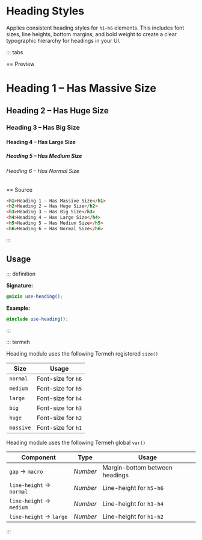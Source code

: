 # Heading Styles

Applies consistent heading styles for `h1`–`h6` elements. This includes font sizes, line heights, bottom margins, and bold weight to create a clear typographic hierarchy for headings in your UI.

::: tabs

== Preview

<Preview>
  <h1>Heading 1 – Has Massive Size</h1>
  <h2>Heading 2 – Has Huge Size</h2>
  <h3>Heading 3 – Has Big Size</h3>
  <h4>Heading 4 – Has Large Size</h4>
  <h5>Heading 5 – Has Medium Size</h5>
  <h6>Heading 6 – Has Normal Size</h6>
</Preview>

== Source

```html
<h1>Heading 1 – Has Massive Size</h1>
<h2>Heading 2 – Has Huge Size</h2>
<h3>Heading 3 – Has Big Size</h3>
<h4>Heading 4 – Has Large Size</h4>
<h5>Heading 5 – Has Medium Size</h5>
<h6>Heading 6 – Has Normal Size</h6>
```

:::

## Usage

::: definition

**Signature:**

```scss
@mixin use-heading();
```

**Example:**

```scss
@include use-heading();
```

:::

::: termeh

Heading module uses the following Termeh registered `size()`

| Size      | Usage              |
| --------- | ------------------ |
| `normal`  | Font-size for `h6` |
| `medium`  | Font-size for `h5` |
| `large`   | Font-size for `h4` |
| `big`     | Font-size for `h3` |
| `huge`    | Font-size for `h2` |
| `massive` | Font-size for `h1` |

Heading module uses the following Termeh global `var()`

| Component                | Type     | Usage                          |
| ------------------------ | -------- | ------------------------------ |
| `gap` → `macro`          | _Number_ | Margin-bottom between headings |
| `line-height` → `normal` | _Number_ | Line-height for `h5`-`h6`      |
| `line-height` → `medium` | _Number_ | Line-height for `h3`-`h4`      |
| `line-height` → `large`  | _Number_ | Line-height for `h1`-`h2`      |

:::
